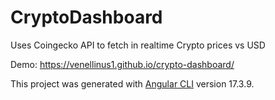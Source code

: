 # CryptoDashboard
Uses Coingecko API to fetch in realtime Crypto prices vs USD

Demo: https://venellinus1.github.io/crypto-dashboard/

This project was generated with [Angular CLI](https://github.com/angular/angular-cli) version 17.3.9.



